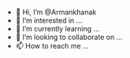 - 👋 Hi, I’m @Armankhanak
- 👀 I’m interested in ...
- 🌱 I’m currently learning ...
- 💞️ I’m looking to collaborate on ...
- 📫 How to reach me ...

<!---
Armankhanak/Armankhanak is a ✨ special ✨ repository because its `README.md` (this file) appears on your GitHub profile.
You can click the Preview link to take a look at your changes.
--->
